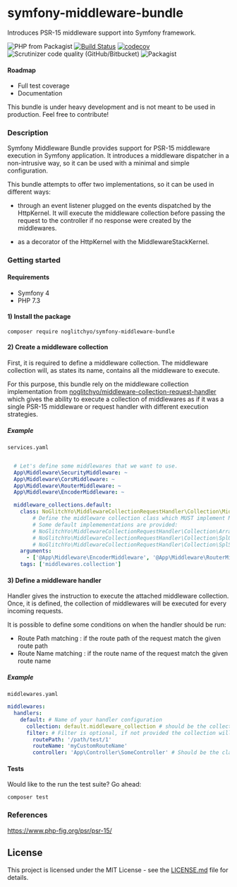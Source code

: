 # symfony-middleware-bundle

Introduces PSR-15 middleware support into Symfony framework.

![PHP from Packagist](https://img.shields.io/packagist/php-v/noglitchyo/symfony-middleware-bundle.svg)
[![Build Status](https://travis-ci.org/noglitchyo/symfony-middleware-bundle.svg?branch=master)](https://travis-ci.org/noglitchyo/symfony-middleware-bundle)
[![codecov](https://codecov.io/gh/noglitchyo/symfony-middleware-bundle/branch/master/graph/badge.svg)](https://codecov.io/gh/noglitchyo/symfony-middleware-bundle)
![Scrutinizer code quality (GitHub/Bitbucket)](https://img.shields.io/scrutinizer/quality/g/noglitchyo/symfony-middleware-bundle.svg)
![Packagist](https://img.shields.io/packagist/l/noglitchyo/symfony-middleware-bundle.svg)

#### Roadmap

- Full test coverage
- Documentation

This bundle is under heavy development and is not meant to be used in production. 
Feel free to contribute!

### Description

Symfony Middleware Bundle provides support for PSR-15 middleware execution in Symfony application. 
It introduces a middleware dispatcher in a non-intrusive way, so it can be used with a minimal and simple configuration.

This bundle attempts to offer two implementations, so it can be used in different ways:

- through an event listener plugged on the events dispatched by the HttpKernel.
It will execute the middleware collection before passing the request to the controller if no response were created by the middlewares.

- as a decorator of the HttpKernel with the MiddlewareStackKernel.

### Getting started

#### Requirements

- Symfony 4
- PHP 7.3

#### 1) Install the package

`composer require noglitchyo/symfony-middleware-bundle`

#### 2) Create a middleware collection

First, it is required to define a middleware collection. The middleware collection will, as states its name, contains all
the middleware to execute. 

For this purpose, this bundle rely on the middleware collection implementation from 
[noglitchyo/middleware-collection-request-handler](https://github.com/noglitchyo/middleware-collection-request-handler)
which gives the ability to execute a collection of middlewares as if it was a single PSR-15 middleware or request handler with different execution strategies.

##### Example

`services.yaml`
```yaml 

  # Let's define some middlewares that we want to use.
  App\Middleware\SecurityMiddleware: ~
  App\Middleware\CorsMiddleware: ~
  App\Middleware\RouterMiddleware: ~
  App\Middleware\EncoderMiddleware: ~

  middleware_collections.default:
    class: NoGlitchYo\MiddlewareCollectionRequestHandler\Collection\MiddlewareCollectionInterface 
        # Define the middleware collection class which MUST implement MiddlewareCollectionInterface.
        # Some default implemementations are provided:
        # NoGlitchYo\MiddlewareCollectionRequestHandler\Collection\ArrayStackMiddlewareCollection
        # NoGlitchYo\MiddlewareCollectionRequestHandler\Collection\SplQueueMiddlewareCollection
        # NoGlitchYo\MiddlewareCollectionRequestHandler\Collection\SplStackMiddlewareCollection
    arguments:
      - ['@App\Middleware\EncoderMiddleware', '@App\Middleware\RouterMiddleware:', '@App\Middleware\EncoderMiddleware']
    tags: ['middlewares.collection']
```

#### 3) Define a middleware handler

Handler gives the instruction to execute the attached middleware collection. 
Once, it is defined, the collection of middlewares will be executed for every incoming requests.

It is possible to define some conditions on when the handler should be run:
- Route Path matching : if the route path of the request match the given route path 
- Route Name matching : if the route name of the request match the given route name

##### Example

`middlewares.yaml`

```yaml
middlewares:
  handlers:
    default: # Name of your handler configuration
      collection: default.middleware_collection # should be the collection class name / service name defined in services.yaml
      filter: # Filter is optional, if not provided the collection will be executed for every requests
        routePath: '/path/test/1'
        routeName: 'myCustomRouteName'
        controller: 'App\Controller\SomeController' # Should be the class name
```

#### Tests

Would like to the run the test suite? Go ahead:

`composer test`

### References

https://www.php-fig.org/psr/psr-15/

## License

This project is licensed under the MIT License - see the [LICENSE.md](LICENSE.md) file for details.
